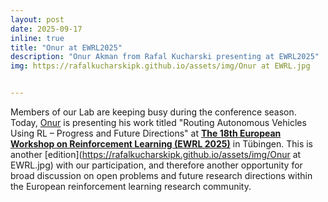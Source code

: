 ```yaml
---
layout: post
date: 2025-09-17
inline: true
title: "Onur at EWRL2025"
description: "Onur Akman from Rafal Kucharski presenting at EWRL2025"
img: https://rafalkucharskipk.github.io/assets/img/Onur at EWRL.jpg


---
```

Members of our Lab are keeping busy during the conference season. Today, [Onur]( https://www.rafalkucharskilab.pl/research/onur_akman/) is presenting his work titled "Routing Autonomous Vehicles Using RL – Progress and Future Directions" at [**The 18th European Workshop on Reinforcement Learning (EWRL 2025)**]( https://ewrl.wordpress.com/ewrl18-2025/) in Tübingen. This is another [edition](https://rafalkucharskipk.github.io/assets/img/Onur at EWRL.jpg) with our participation, and therefore another opportunity for broad discussion on open problems and future research directions within the European reinforcement learning research community.
